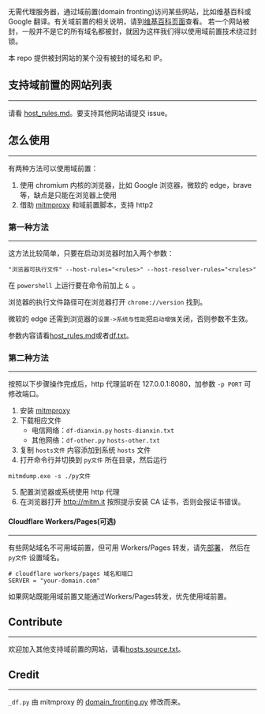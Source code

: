 无需代理服务器，通过域前置(domain fronting)访问某些网站，比如维基百科或 Google 翻译。有关域前置的相关说明，请到[维基百科页面][wiki-df]查看。
若一个网站被封，一般并不是它的所有域名都被封，就因为这样我们得以使用域前置技术绕过封锁。

本 repo 提供被封网站的某个没有被封的域名和 IP。

## 支持域前置的网站列表
---
请看 [host_rules.md][rules]。要支持其他网站请提交 issue。


## 怎么使用
---
有两种方法可以使用域前置：

1. 使用 chromium 内核的浏览器，比如 Google 浏览器，微软的 edge，brave等，缺点是只能在浏览器上使用
2. 借助 [mitmproxy][mitm] 和域前置脚本，支持 http2


### 第一种方法
---
这方法比较简单，只要在启动浏览器时加入两个参数：
```
"浏览器可执行文件" --host-rules="<rules>" --host-resolver-rules="<rules>"
```
在 `powershell` 上运行要在命令前加上 `& `。

浏览器的执行文件路径可在浏览器打开 `chrome://version` 找到。

微软的 edge 还需到浏览器的`设置->系统与性能`把`启动增强`关闭，否则参数不生效。

参数内容请看[host_rules.md][rules]或者[df.txt][df-all]。


### 第二种方法
---
按照以下步骤操作完成后，http 代理监听在 127.0.0.1:8080，加参数 `-p PORT` 可修改端口。 

1. 安装 [mitmproxy][mitm-dl]
2. 下载相应文件
    - 电信网络：`df-dianxin.py` `hosts-dianxin.txt`
    - 其他网络：`df-other.py` `hosts-other.txt`
3. 复制 `hosts文件` 内容添加到系统 `hosts` 文件
4. 打开命令行并切换到 `py文件` 所在目录，然后运行
```
mitmdump.exe -s ./py文件
```
5. 配置浏览器或系统使用 http 代理
6. 在浏览器打开 http://mitm.it 按照提示安装 CA 证书，否则会报证书错误。


#### Cloudflare Workers/Pages(可选)
---
有些网站域名不可用域前置，但可用 Workers/Pages 转发，请先[部署][workers]，
然后在 `py文件` 设置域名。
```
# cloudflare workers/pages 域名和端口
SERVER = "your-domain.com"
```

如果网站既能用域前置又能通过Workers/Pages转发，优先使用域前置。


## Contribute
---
欢迎加入其他支持域前置的网站，请看[hosts.source.txt][source]。


## Credit
---
`_df.py` 由 mitmproxy 的 [domain_fronting.py][mitm-df] 修改而来。



[wiki-df]: https://zh.wikipedia.org/wiki/%E5%9F%9F%E5%89%8D%E7%BD%AE
[mitm]: https://github.com/mitmproxy/mitmproxy
[mitm-dl]: https://mitmproxy.org/
[rules]: ./host_rules.md
[source]: ./hosts.source.txt
[mitm-df]: https://github.com/mitmproxy/mitmproxy/blob/main/examples/contrib/domain_fronting.py
[workers]: ./cloud/workers
[df-all]: ./df.txt

